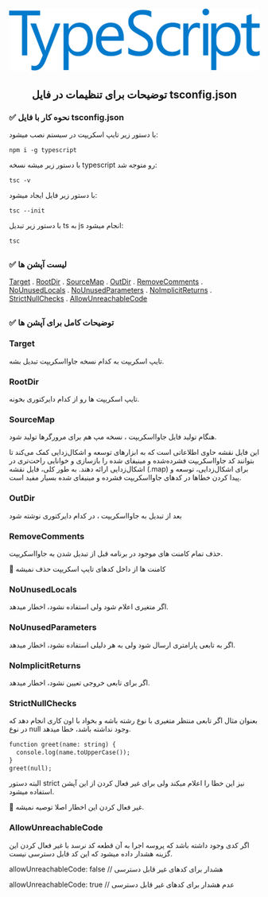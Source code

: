 <h1 align="center">
  <a href="https://ui.dev">
    <img
      src="img/typescript-icon.png"
      alt="TypeScript" width="600" />
  </a>
</h1>
<h2 align="center">توضیحات برای تنظیمات در فایل tsconfig.json</h2>


### ✅ نحوه کار با فایل tsconfig.json
 با دستور زیر تایپ اسکریپت در سیستم نصب میشود: 
```shell
npm i -g typescript
```

 با دستور زیر میشه نسخه typescript رو متوجه شد: 
```shell
tsc -v
```
 با دستور زیر فایل ایجاد میشود: 
```shell
tsc --init
```
 با دستور زیر تبدیل ts به js انجام میشود: 
```shell
tsc
```

##

### ✅ لیست آپشن ها
[Target](https://github.com/golismero96/TypeScript#target) . [RootDir](https://github.com/golismero96/TypeScript#rootdir) . [SourceMap](https://github.com/golismero96/TypeScript#sourcemap) . [OutDir](https://github.com/golismero96/TypeScript#outdir) . [RemoveComments](https://github.com/golismero96/TypeScript#removecomments) . [NoUnusedLocals](https://github.com/golismero96/TypeScript#nounusedlocals) . [NoUnusedParameters](https://github.com/golismero96/TypeScript#nounusedparameters) . [NoImplicitReturns](https://github.com/golismero96/TypeScript#noimplicitreturns) . [StrictNullChecks](https://github.com/golismero96/TypeScript#strictnullchecks) . [AllowUnreachableCode](https://github.com/golismero96/TypeScript#allowUnreachableCode)
##

### ✅ توضیحات کامل برای آپشن ها

### Target
تایپ اسکریپت به کدام نسخه جاوااسکریپت تبدیل بشه.

### RootDir
تایپ اسکریپت ها رو از کدام دایرکتوری بخونه.

### SourceMap
هنگام تولید فایل جاوااسکریپت ، نسخه مپ هم برای مرورگرها تولید شود.

این فایل نقشه حاوی اطلاعاتی است که به ابزارهای توسعه و اشکال‌زدایی کمک می‌کند تا بتوانند کد جاوااسکریپت فشرده‌شده و مینیفای شده را بازسازی و خوانایی راحت‌تری در اشکال‌زدایی ارائه دهند.
به طور کلی، فایل نقشه (.map) برای اشکال‌زدایی، توسعه و پیدا کردن خطاها در کدهای جاوااسکریپت فشرده و مینیفای شده بسیار مفید است.

### OutDir
بعد از تبدیل به جاوااسکریپت ، در کدام دایرکتوری نوشته شود

### RemoveComments
حذف تمام کامنت های موجود در برنامه قبل از تبدیل شدن به جاوااسکریپت.

💢 کامنت ها از داخل کدهای تایپ اسکریپت حذف نمیشه

### NoUnusedLocals
اگر متغیری اعلام شود ولی استفاده نشود، اخطار میدهد.

### NoUnusedParameters
اگر به تابعی پارامتری ارسال شود ولی به هر دلیلی استفاده نشود، اخطار میدهد.

### NoImplicitReturns
اگر برای تابعی خروجی تعیین نشود، اخطار میدهد.


### StrictNullChecks
بعنوان مثال اگر تابعی منتظر متغیری با نوع رشته باشه و بخواد با اون کاری انجام دهد که در نوع  null وجود نداشته باشد، خطا میدهد.
```shell
function greet(name: string) {
  console.log(name.toUpperCase());
}
greet(null);
```
البته دستور strict نیز این خطا را اعلام میکند ولی برای غیر فعال کردن از این آپشن استفاده میشود.

💢 غیر فعال کردن این اخطار اصلا توصیه نمیشه.


### AllowUnreachableCode
اگر کدی وجود داشته باشد که پروسه اجرا به آن قطعه کد نرسد با غیر فعال کردن این گزینه هشدار داده میشود که این کد قابل دسترسی نیست.

allowUnreachableCode: false // هشدار برای کدهای غیر قابل دسترسی 

allowUnreachableCode: true // عدم هشدار برای کدهای غیر قابل دسترسی
